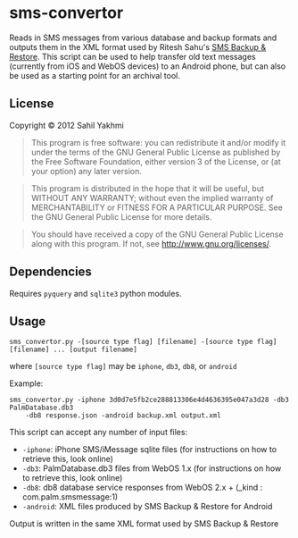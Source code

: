 sms-convertor
=============

Reads in SMS messages from various database and backup formats and outputs them in the XML format used by Ritesh Sahu's <a href="https://play.google.com/store/apps/details?id=com.riteshsahu.SMSBackupRestore">SMS Backup &amp; Restore</a>. This script can be used to help transfer old text messages (currently from iOS and WebOS devices) to an Android phone, but can also be used as a starting point for an archival tool.

License
-------

Copyright &copy; 2012 Sahil Yakhmi

>This program is free software: you can redistribute it and/or modify
it under the terms of the GNU General Public License as published by
the Free Software Foundation, either version 3 of the License, or
(at your option) any later version.

>This program is distributed in the hope that it will be useful,
but WITHOUT ANY WARRANTY; without even the implied warranty of
MERCHANTABILITY or FITNESS FOR A PARTICULAR PURPOSE.  See the
GNU General Public License for more details.

>You should have received a copy of the GNU General Public License
along with this program.  If not, see <http://www.gnu.org/licenses/>.

Dependencies
------------

Requires <code>pyquery</code> and <code>sqlite3</code> python modules.

Usage
-----

<pre><code>sms_convertor.py -[source type flag] [filename] -[source type flag] [filename] ... [output filename]</code></pre>

where <code>[source type flag]</code> may be <code>iphone</code>, <code>db3</code>, <code>db8</code>, or <code>android</code>

Example:
<pre><code>sms_convertor.py -iphone 3d0d7e5fb2ce288813306e4d4636395e047a3d28 -db3 PalmDatabase.db3
 	-db8 response.json -android backup.xml output.xml</code></pre>

This script can accept any number of input files:
<ul>
	<li><code>-iphone</code>: iPhone SMS/iMessage sqlite files (for instructions on how to retrieve this, look online)
	<li><code>-db3</code>: PalmDatabase.db3 files from WebOS 1.x (for instructions on how to retrieve this, look online)
	<li><code>-db8</code>: db8 database service responses from WebOS 2.x + (_kind : com.palm.smsmessage:1)
	<li><code>-android</code>: XML files produced by SMS Backup &amp; Restore for Android
</ul>

Output is written in the same XML format used by SMS Backup &amp; Restore
